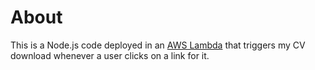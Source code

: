 # About

This is a Node.js code deployed in an <ins>AWS Lambda</ins> that triggers my CV download whenever a user clicks on a link for it.
